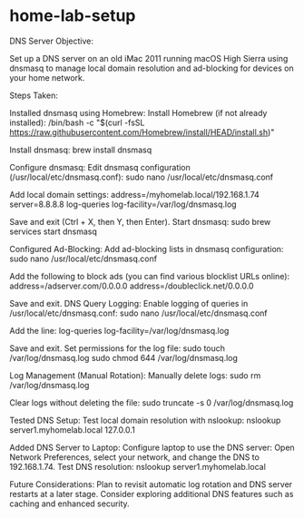 # home-lab-setup
DNS Server
Objective:

Set up a DNS server on an old iMac 2011 running macOS High Sierra using dnsmasq to manage local domain resolution and ad-blocking for devices on your home network.

Steps Taken:

Installed dnsmasq using Homebrew:
Install Homebrew (if not already installed): /bin/bash -c "$(curl -fsSL https://raw.githubusercontent.com/Homebrew/install/HEAD/install.sh)"

Install dnsmasq: brew install dnsmasq

Configure dnsmasq:
Edit dnsmasq configuration (/usr/local/etc/dnsmasq.conf): sudo nano /usr/local/etc/dnsmasq.conf


Add local domain settings: address=/myhomelab.local/192.168.1.74
server=8.8.8.8
log-queries
log-facility=/var/log/dnsmasq.log


Save and exit (Ctrl + X, then Y, then Enter).
Start dnsmasq: sudo brew services start dnsmasq


Configured Ad-Blocking:
Add ad-blocking lists in dnsmasq configuration: sudo nano /usr/local/etc/dnsmasq.conf


Add the following to block ads (you can find various blocklist URLs online): address=/adserver.com/0.0.0.0
address=/doubleclick.net/0.0.0.0


Save and exit.
DNS Query Logging:
Enable logging of queries in /usr/local/etc/dnsmasq.conf: sudo nano /usr/local/etc/dnsmasq.conf

Add the line: log-queries
log-facility=/var/log/dnsmasq.log

Save and exit.
Set permissions for the log file: sudo touch /var/log/dnsmasq.log
sudo chmod 644 /var/log/dnsmasq.log

Log Management (Manual Rotation):
Manually delete logs: sudo rm /var/log/dnsmasq.log

Clear logs without deleting the file: sudo truncate -s 0 /var/log/dnsmasq.log

Tested DNS Setup:
Test local domain resolution with nslookup: nslookup server1.myhomelab.local 127.0.0.1


Added DNS Server to Laptop:
Configure laptop to use the DNS server:
Open Network Preferences, select your network, and change the DNS to 192.168.1.74.
Test DNS resolution: nslookup server1.myhomelab.local




Future Considerations:
Plan to revisit automatic log rotation and DNS server restarts at a later stage.
Consider exploring additional DNS features such as caching and enhanced security.
